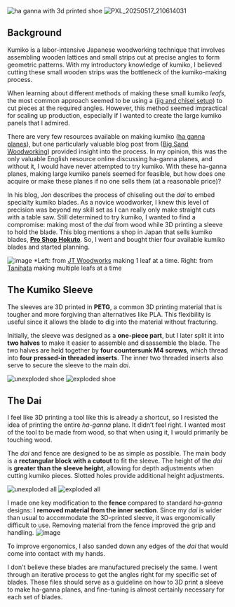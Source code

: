 ![ha ganna with 3d printed shoe](https://github.com/user-attachments/assets/c07dc04c-ff55-4b3c-8450-d411163b5286)
![PXL_20250517_210614031](https://github.com/user-attachments/assets/773e874b-5d0c-4ba5-9043-b055faeb8e6c)


## Background

Kumiko is a labor-intensive Japanese woodworking technique that involves assembling wooden lattices and small strips cut at precise angles to form geometric patterns. With my introductory knowledge of kumiko, I believed cutting these small wooden strips was the  bottleneck of the kumiko-making process.

When learning about different methods of making these small kumiko *leafs*, the most common approach seemed to be using a ([jig and chisel setup](https://www.youtube.com/watch?v=zId1w-6QfYw&ab_channel=JohnnyTromboukis%28JTWoodworks%29)) to cut pieces at the required angles. However, this method seemed impractical for scaling up production, especially if I wanted to create the large kumiko panels that I admired.

There are very few resources available on making kumiko ([ha ganna planes](https://www.youtube.com/watch?v=-NuqwJz9RNE&ab_channel=%E7%AB%B9%E4%B8%AD%E5%A4%A7%E5%B7%A5%E9%81%93%E5%85%B7%E9%A4%A8)), but one particularly valuable blog post from ([Big Sand Woodworking](https://www.bigsandwoodworking.com/ha-ganna-%E8%91%89%E9%89%8B-making-dai/)) provided insight into the process. In my opinion, this was the only valuable English resource online discussing ha-ganna planes, and without it, I would have never attempted to try kumiko. With these ha-ganna planes, making large kumiko panels seemed for feasible, but how does one acquire or make these planes if no one sells them (at a reasonable price)?

In his blog, Jon describes the process of chiseling out the *dai* to embed specialty kumiko blades. As a novice woodworker, I knew this level of precision was beyond my skill set as I can really only make straight cuts with a table saw. Still determined to try kumiko, I wanted to find a compromise: making most of the *dai* from wood while 3D printing a sleeve to hold the blade.  This blog mentions a shop in Japan that sells kumiko blades, **[Pro Shop Hokuto](https://www5e.biglobe.ne.jp/~ttoishi/sumurai.index.html)**. So, I went and bought thier four available kumiko blades and started planning.
 
![image](https://github.com/user-attachments/assets/d407cb57-fe6d-4c60-b314-a0cb37ff7478)
*Left: from [JT Woodworks](https://www.youtube.com/watch?v=BUaQEjO0qOw&ab_channel=JohnnyTromboukis%28JTWoodworks%29) making 1 leaf at a time. Right: from [Tanihata](https://www.youtube.com/watch?v=VyLIOfhaLms&t=3s&ab_channel=%E7%AB%B9%E4%B8%AD%E5%A4%A7%E5%B7%A5%E9%81%93%E5%85%B7%E9%A4%A8) making multiple leafs at a time

## The Kumiko Sleeve

The sleeves are 3D printed in **PETG**, a common 3D printing material that is tougher and more forgiving than alternatives like PLA. This flexibility is useful since it allows the blade to dig into the material without fracturing.

Initially, the sleeve was designed as a **one-piece part**, but I later split it into **two halves** to make it easier to assemble and disassemble the blade. The two halves are held together by **four countersunk M4 screws**, which thread into **four pressed-in threaded inserts**. The inner two threaded inserts also serve to secure the sleeve to the main *dai*.

![unexploded shoe](https://github.com/user-attachments/assets/02a4e559-d27f-475a-b210-59c85874bac5)
![exploded shoe](https://github.com/user-attachments/assets/192cfbe0-efa4-4184-ae05-b7ea895c70ff)

## The Dai

I feel like 3D printing a tool like this is already a shortcut, so I resisted the idea of printing the entire *ha-ganna* plane. It didn’t feel right. I wanted most of the tool to be made from wood, so that when using it, I would primarily be touching wood.

The *dai* and fence are designed to be as simple as possible. The main body is a **rectangular block with a cutout** to fit the sleeve. The height of the *dai* is **greater than the sleeve height**, allowing for depth adjustments when cutting kumiko pieces. Slotted holes provide additional height adjustments.

![unexploded all](https://github.com/user-attachments/assets/d3809e8a-787d-46bf-98ce-5103159e0b5a)
![exploded all](https://github.com/user-attachments/assets/694ccc46-b9c5-4c09-9adf-8cd14eb4c454)

I made one key modification to the **fence** compared to standard *ha-ganna* designs: I **removed material from the inner section**. Since my *dai* is wider than usual to accommodate the 3D-printed sleeve, it was ergonomically difficult to use. Removing material from the fence improved the grip and handling.
![image](https://github.com/user-attachments/assets/db0390a5-b56a-4af8-abfd-c91d47d70c21)

To improve ergonomics, I also sanded down any edges of the *dai* that would come into contact with my hands.

I don't believe these blades are manufactured precisely the same. I went through an iterative process to get the angles right for my specific set of blades. These files should serve as a guideline on how to 3D print a sleeve to make ha-ganna planes, and fine-tuning is almost certainly necessary for each set of blades.   



